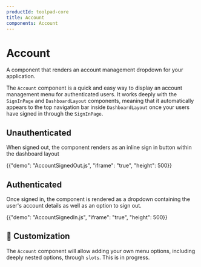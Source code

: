 ```yaml
---
productId: toolpad-core
title: Account
components: Account
---
```


# Account

<p class="description">A component that renders an account management dropdown for your application.</p>

The `Account` component is a quick and easy way to display an account management menu for authenticated users. It works deeply with the `SignInPage` and `DashboardLayout` components, meaning that it automatically appears to the top navigation bar inside `DashboardLayout` once your users have signed in through the `SignInPage`.

## Unauthenticated

When signed out, the component renders as an inline sign in button within the dashboard layout

{{"demo": "AccountSignedOut.js", "iframe": "true", "height": 500}}

## Authenticated

Once signed in, the component is rendered as a dropdown containing the user's account details as well as an option to sign out.

{{"demo": "AccountSignedIn.js", "iframe": "true", "height": 500}}

## 🚧 Customization

The `Account` component will allow adding your own menu options, including deeply nested options, through `slots`. This is in progress.
